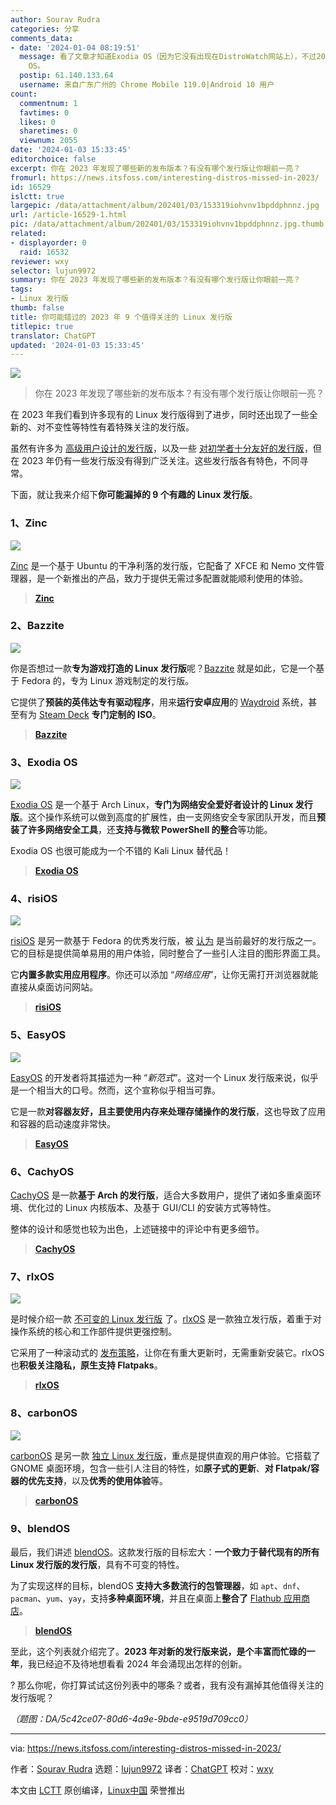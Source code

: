 ```yaml
---
author: Sourav Rudra
categories: 分享
comments_data:
- date: '2024-01-04 08:19:51'
  message: 看了文章才知道Exodia OS（因为它没有出现在DistroWatch网站上），不过2023年也出现另一个基于Arch的网络安全发行版Athena
    OS。
  postip: 61.140.133.64
  username: 来自广东广州的 Chrome Mobile 119.0|Android 10 用户
count:
  commentnum: 1
  favtimes: 0
  likes: 0
  sharetimes: 0
  viewnum: 2055
date: '2024-01-03 15:33:45'
editorchoice: false
excerpt: 你在 2023 年发现了哪些新的发布版本？有没有哪个发行版让你眼前一亮？
fromurl: https://news.itsfoss.com/interesting-distros-missed-in-2023/
id: 16529
islctt: true
largepic: /data/attachment/album/202401/03/153319iohvnv1bpddphnnz.jpg
url: /article-16529-1.html
pic: /data/attachment/album/202401/03/153319iohvnv1bpddphnnz.jpg.thumb.jpg
related:
- displayorder: 0
  raid: 16532
reviewer: wxy
selector: lujun9972
summary: 你在 2023 年发现了哪些新的发布版本？有没有哪个发行版让你眼前一亮？
tags:
- Linux 发行版
thumb: false
title: 你可能错过的 2023 年 9 个值得关注的 Linux 发行版
titlepic: true
translator: ChatGPT
updated: '2024-01-03 15:33:45'
---
```


![](/data/attachment/album/202401/03/153319iohvnv1bpddphnnz.jpg)



> 
> 你在 2023 年发现了哪些新的发布版本？有没有哪个发行版让你眼前一亮？
> 
> 
> 


在 2023 年我们看到许多现有的 Linux 发行版得到了进步，同时还出现了一些全新的、对不变性等特性有着特殊关注的发行版。


虽然有许多为 [高级用户设计的发行版](https://itsfoss.com/advanced-linux-distros/)，以及一些 [对初学者十分友好的发行版](https://itsfoss.com/best-linux-beginners/)，但在 2023 年仍有一些发行版没有得到广泛关注。这些发行版各有特色，不同寻常。


下面，就让我来介绍下**你可能漏掉的 9 个有趣的 Linux 发行版**。


### 1、Zinc


![](/data/attachment/album/202401/03/153346neccucf9lmt97f95.jpg)


[Zinc](https://news.itsfoss.com/zinc-distro/) 是一个基于 Ubuntu 的干净利落的发行版，它配备了 XFCE 和 Nemo 文件管理器，是一个新推出的产品，致力于提供无需过多配置就能顺利使用的体验。



> 
> **[Zinc](https://teejeetech.com/tag/zinc/)**
> 
> 
> 


### 2、Bazzite


![](/data/attachment/album/202401/03/153347t377xxxrooekfegg.jpg)


你是否想过一款**专为游戏打造的 Linux 发行版**呢？[Bazzite](https://news.itsfoss.com/bazzite/) 就是如此，它是一个基于 Fedora 的，专为 Linux 游戏制定的发行版。


它提供了**预装的英伟达专有驱动程序**，用来**运行安卓应用**的 [Waydroid](https://waydro.id/) 系统，甚至有为 [Steam Deck](https://store.steampowered.com/steamdeck) **专门定制的 ISO**。



> 
> **[Bazzite](https://github.com/ublue-os/bazzite/releases)**
> 
> 
> 


### 3、Exodia OS


![](/data/attachment/album/202401/03/153348j50e705crurn78or.jpg)


[Exodia OS](https://news.itsfoss.com/exodia-os/) 是一个基于 Arch Linux，**专门为网络安全爱好者设计的 Linux 发行版**。这个操作系统可以做到高度的扩展性，由一支网络安全专家团队开发，而且**预装了许多网络安全工具**，还**支持与微软 PowerShell 的整合**等功能。


Exodia OS 也很可能成为一个不错的 Kali Linux 替代品！



> 
> **[Exodia OS](https://github.com/Exodia-OS/exodia-home-ISO/releases)**
> 
> 
> 


### 4、risiOS


![](/data/attachment/album/202401/03/153348qabnsa661967oqoo.jpg)


[risiOS](https://news.itsfoss.com/risi-os/) 是另一款基于 Fedora 的优秀发行版，被 [认为](https://itsfoss.com/best-fedora-linux-distributions/) 是当前最好的发行版之一。它的目标是提供简单易用的用户体验，同时整合了一些引人注目的图形界面工具。


它**内置多款实用应用程序**。你还可以添加 “*网络应用*”，让你无需打开浏览器就能直接从桌面访问网站。



> 
> **[risiOS](https://risi.io/)**
> 
> 
> 


### 5、EasyOS


![](/data/attachment/album/202401/03/153348d3b6bt63dkdbm3lt.jpg)


[EasyOS](https://news.itsfoss.com/easyos/) 的开发者将其描述为一种 “*新范式*”。这对一个 Linux 发行版来说，似乎是一个相当大的口号。然而，这个宣称似乎相当可靠。


它是一款**对容器友好，且主要使用内存来处理存储操作的发行版**，这也导致了应用和容器的启动速度非常快。



> 
> **[EasyOS](https://distro.ibiblio.org/easyos/amd64/releases/kirkstone/)**
> 
> 
> 


### 6、CachyOS


[CachyOS](https://news.itsfoss.com/cachyos/) 是一款**基于 Arch 的发行版**，适合大多数用户，提供了诸如多重桌面环境、优化过的 Linux 内核版本、及基于 GUI/CLI 的安装方式等特性。


整体的设计和感觉也较为出色，上述链接中的评论中有更多细节。



> 
> **[CachyOS](https://cachyos.org/)**
> 
> 
> 


### 7、rlxOS


![](/data/attachment/album/202401/03/153349vez3pv9n4hh3hvqx.jpg)


是时候介绍一款 [不可变的 Linux 发行版](https://itsfoss.com/immutable-linux-distros/) 了。[rlxOS](https://news.itsfoss.com/rlxos/) 是一款独立发行版，着重于对操作系统的核心和工作部件提供更强控制。


它采用了一种滚动式的 [发布策略](https://itsfoss.com/rolling-release/)，让你在有重大更新时，无需重新安装它。rlxOS 也**积极关注隐私，原生支持 Flatpaks**。



> 
> **[rlxOS](https://rlxos.dev/downloads/)**
> 
> 
> 


### 8、carbonOS


![](/data/attachment/album/202401/03/153349ssmmixxp4g8wk5so.jpg)


[carbonOS](https://news.itsfoss.com/carbonos/) 是另一款 [独立 Linux 发行版](https://itsfoss.com/independent-linux-distros/)，重点是提供直观的用户体验。它搭载了 GNOME 桌面环境，包含一些引人注目的特性，如**原子式的更新**、**对 Flatpak/容器的优先支持**，以及**优秀的使用体验**等。



> 
> **[carbonOS](https://carbon.sh/)**
> 
> 
> 


### 9、blendOS


最后，我们讲述 [blendOS](https://news.itsfoss.com/blendos/)。这款发行版的目标宏大：**一个致力于替代现有的所有 Linux 发行版的发行版**，具有不可变的特性。


为了实现这样的目标，blendOS **支持大多数流行的包管理器**，如 `apt`、`dnf`、`pacman`、`yum`、`yay`，支持**多种桌面环境**，并且在桌面上**整合了** [Flathub 应用商店](https://flathub.org/en)。



> 
> **[blendOS](https://blendos.co/)**
> 
> 
> 


至此，这个列表就介绍完了。**2023 年对新的发行版来说，是个丰富而忙碌的一年**，我已经迫不及待地想看看 2024 年会涌现出怎样的创新。


? 那么你呢，你打算试试这份列表中的哪条？或者，我有没有漏掉其他值得关注的发行版呢？


*（题图：DA/5c42ce07-80d6-4a9e-9bde-e9519d709cc0）*




---


via: <https://news.itsfoss.com/interesting-distros-missed-in-2023/>


作者：[Sourav Rudra](https://news.itsfoss.com/author/sourav/) 选题：[lujun9972](https://github.com/lujun9972) 译者：[ChatGPT](https://linux.cn/lctt/ChatGPT) 校对：[wxy](https://github.com/wxy)


本文由 [LCTT](https://github.com/LCTT/TranslateProject) 原创编译，[Linux中国](https://linux.cn/) 荣誉推出